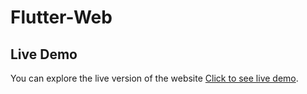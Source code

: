 # Flutter-Web

## Live Demo

You can explore the live version of the website [Click to see live demo](https://hamad-anwar.github.io/Portfolio/#/).
